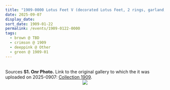 ```yaml
---
title: "1909-0000 Lotus Feet V (decorated Lotus Feet, 2 rings, garland, paper)"
date: 2025-09-07
display_date: 
sort_date: 1909-01-22
permalink: /events/1909-0122-0000
tags:
  - brown @ TBD
  - crimson @ 1909
  - deeppink @ Other
  - green @ 1909-01
---
```


<br>

<wave-list>
  <list-title color="DarkSeaGreen" width="40">Sources</list-title>
  <list-item color="BlanchedAlmond"  width="280"><b>S1. Onr Photo.</b> Link to the original gallery to which the it was uploaded on 2025-0907: <a href="https://eternalmoments.smugmug.com/Collections/Alessandra-Pallini-Collection/1909">Collection 1909</a>.</list-item>
</wave-list>

<div style="text-align: center"><img src="https://pub-bcc3cbe9b1e94ba1ac28915f7a3900fa.r2.dev/1909-0000_Lotus_Feet_V_(decorated_Lotus_Feet_2_rings_garland_paper)_01_(from_tif)_(Alessandra_Pallini_Collection).jpg" /></div>